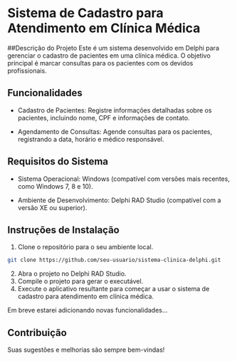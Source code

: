 # Sistema de Cadastro para Atendimento em Clínica Médica

##Descrição do Projeto
Este é um sistema desenvolvido em Delphi para gerenciar o cadastro de pacientes em uma clínica médica. O objetivo principal é marcar consultas para os pacientes com os devidos profissionais.

## Funcionalidades
- Cadastro de Pacientes: Registre informações detalhadas sobre os pacientes, incluindo nome, CPF e informações de contato.

- Agendamento de Consultas: Agende consultas para os pacientes, registrando a data, horário e médico responsável.

## Requisitos do Sistema
- Sistema Operacional: Windows (compatível com versões mais recentes, como Windows 7, 8 e 10).

- Ambiente de Desenvolvimento: Delphi RAD Studio (compatível com a versão XE ou superior).

## Instruções de Instalação
1. Clone o repositório para o seu ambiente local.
```bash
git clone https://github.com/seu-usuario/sistema-clinica-delphi.git
```
2. Abra o projeto no Delphi RAD Studio.
3. Compile o projeto para gerar o executável.
4. Execute o aplicativo resultante para começar a usar o sistema de cadastro para atendimento em clínica médica.

Em breve estarei adicionando novas funcionalidades...

## Contribuição
Suas sugestões e melhorias são sempre bem-vindas!
